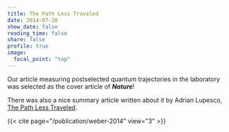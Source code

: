 ```yaml
---
title: The Path Less Traveled
date: 2014-07-30
show_date: false
reading_time: false  
share: false  
profile: true  
image:
  focal_point: "top"
---
```


Our article measuring postselected quantum trajectories in the laboratory was selected as the cover article of _**Nature**_!

There was also a nice summary article written about it by Adrian Lupesco, [The Path Less Traveled](http://www.nature.com/nature/journal/v511/n7511/full/511538a.html).

{{< cite page="/publication/weber-2014" view="3" >}}

